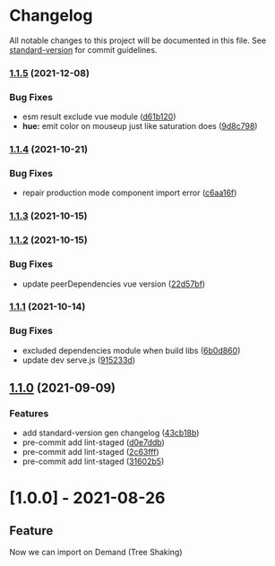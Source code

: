 # Changelog

All notable changes to this project will be documented in this file. See [standard-version](https://github.com/conventional-changelog/standard-version) for commit guidelines.

### [1.1.5](https://github.com/ckpack/vue-color/compare/v1.1.4...v1.1.5) (2021-12-08)


### Bug Fixes

* esm result exclude vue module ([d61b120](https://github.com/ckpack/vue-color/commit/d61b120542fbf531b22a73dbfe814b99bc4ad828))
* **hue:** emit color on mouseup just like saturation does ([9d8c798](https://github.com/ckpack/vue-color/commit/9d8c798728dfd985dac3f5ef8331adadf5de929c))

### [1.1.4](https://github.com/ckpack/vue-color/compare/v1.1.3...v1.1.4) (2021-10-21)


### Bug Fixes

* repair production mode component import error ([c6aa16f](https://github.com/ckpack/vue-color/commit/c6aa16f638a72beffdf493f531cd85da85ecdfa5))

### [1.1.3](https://github.com/ckpack/vue-color/compare/v1.1.2...v1.1.3) (2021-10-15)

### [1.1.2](https://github.com/ckpack/vue-color/compare/v1.1.1...v1.1.2) (2021-10-15)


### Bug Fixes

* update peerDependencies vue version ([22d57bf](https://github.com/ckpack/vue-color/commit/22d57bf7a5fc789a357dd7f2c43870a15db48d38))

### [1.1.1](https://github.com/ckpack/vue-color/compare/v1.1.0...v1.1.1) (2021-10-14)


### Bug Fixes

* excluded dependencies module when build libs ([6b0d860](https://github.com/ckpack/vue-color/commit/6b0d860c2b2f6d07f31c195b4a93c1e7a58fc941))
* update dev serve.js ([915233d](https://github.com/ckpack/vue-color/commit/915233dc2c6602aac00d7acbf4142dfb2b2f9112))

## [1.1.0](https://github.com/ckpack/vue-color/compare/v1.0.1...v1.1.0) (2021-09-09)


### Features

* add standard-version gen changelog ([43cb18b](https://github.com/ckpack/vue-color/commit/43cb18b00b5a9f3d4a2921db6b5dcb98b47e81a8))
* pre-commit add lint-staged ([d0e7ddb](https://github.com/ckpack/vue-color/commit/d0e7ddbe7dd0ed29ce13ba23af8c766df33798cb))
* pre-commit add lint-staged ([2c63fff](https://github.com/ckpack/vue-color/commit/2c63fffcb15eefc278e3c6b2ab54622238664730))
* pre-commit add lint-staged ([31602b5](https://github.com/ckpack/vue-color/commit/31602b5d06c561392115b3d6b43f91aca9449b34))

# [1.0.0] - 2021-08-26

## Feature
Now we can import on Demand (Tree Shaking)
